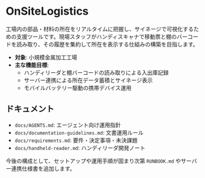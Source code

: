 # OnSiteLogistics

工場内の部品・材料の所在をリアルタイムに把握し、サイネージで可視化するための支援ツールです。現場スタッフがハンディスキャナで移動票と棚のバーコードを読み取り、その履歴を集約して所在を表示する仕組みの構築を目指します。

- **対象**: 小規模金属加工工場
- **主な機能目標**:
  - ハンディリーダと棚バーコードの読み取りによる入出庫記録
  - サーバー連携による所在データ蓄積とサイネージ表示
  - モバイルバッテリー駆動の携帯デバイス運用

## ドキュメント
- `docs/AGENTS.md`: エージェント向け運用指針
- `docs/documentation-guidelines.md`: 文書運用ルール
- `docs/requirements.md`: 要件・決定事項・未決課題
- `docs/handheld-reader.md`: ハンディリーダ開発ノート

今後の構成として、セットアップや運用手順が固まり次第 `RUNBOOK.md` やサーバー連携仕様書を追加します。
